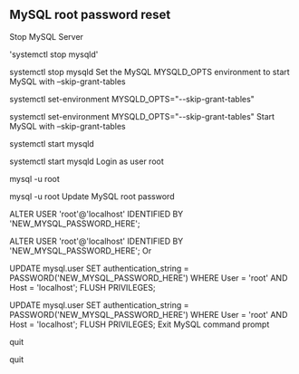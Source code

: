 ## MySQL  root password reset
Stop MySQL Server

'systemctl stop mysqld'

systemctl stop mysqld
Set the MySQL MYSQLD_OPTS environment to start MySQL with –skip-grant-tables

systemctl set-environment MYSQLD_OPTS="--skip-grant-tables"

systemctl set-environment MYSQLD_OPTS="--skip-grant-tables"
Start MySQL with –skip-grant-tables

systemctl start mysqld

systemctl start mysqld
Login as user root

mysql -u root

mysql -u root
Update MySQL root password

ALTER USER 'root'@'localhost' IDENTIFIED BY 'NEW_MYSQL_PASSWORD_HERE';

ALTER USER 'root'@'localhost' IDENTIFIED BY 'NEW_MYSQL_PASSWORD_HERE';
Or

UPDATE mysql.user SET authentication_string = PASSWORD('NEW_MYSQL_PASSWORD_HERE') WHERE User = 'root' AND Host = 'localhost';
FLUSH PRIVILEGES;

UPDATE mysql.user SET authentication_string = PASSWORD('NEW_MYSQL_PASSWORD_HERE') WHERE User = 'root' AND Host = 'localhost';
FLUSH PRIVILEGES;
Exit MySQL command prompt

quit

quit
